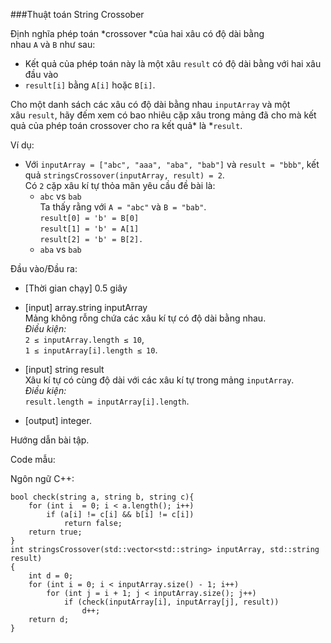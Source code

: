 ###Thuật toán String Crossober

Định nghĩa phép toán *crossover *của hai xâu có độ dài bằng nhau `A` và `B` như sau:

-   Kết quả của phép toán này là một xâu `result` có độ dài bằng với hai xâu đầu vào
-   `result[i]` bằng `A[i]` hoặc `B[i]`.

Cho một danh sách các xâu có độ dài bằng nhau `inputArray` và một xâu `result`, hãy đếm xem có bao nhiêu cặp xâu trong mảng đã cho mà kết quả của phép toán crossover cho ra kết quả* là *`result`.

Ví dụ:

-   Với `inputArray = ["abc", "aaa", "aba", "bab"]` và `result = "bbb"`, kết quả `stringsCrossover(inputArray, result) = 2`.\
    Có `2` cặp xâu kí tự thỏa mãn yêu cầu đề bài là:
    -   `abc` vs `bab`\
        Ta thấy rằng với `A = "abc"` và `B = "bab"`.\
        `result[0] = 'b' = B[0]`\
        `result[1] = 'b' = A[1]`\
        `result[2] = 'b' = B[2].`
    -   `aba` vs `bab`

Đầu vào/Đầu ra:

-   [Thời gian chạy] 0.5 giây

-   [input] array.string inputArray\
    Mảng không rỗng chứa các xâu kí tự có độ dài bằng nhau.\
    *Điều kiện:*\
    `2 ≤ inputArray.length ≤ 10`,\
    `1 ≤ inputArray[i].length ≤ 10`.

-   [input] string result\
    Xâu kí tự có cùng độ dài với các xâu kí tự trong mảng `inputArray`.\
    *Điều kiện:*\
    `result.length = inputArray[i].length`.

-   [output] integer.

Hướng dẫn bài tập.

Code mẫu:

Ngôn ngữ C++:

```
bool check(string a, string b, string c){
    for (int i  = 0; i < a.length(); i++)
        if (a[i] != c[i] && b[i] != c[i])
            return false;
    return true;
}
int stringsCrossover(std::vector<std::string> inputArray, std::string result)
{
    int d = 0;
    for (int i = 0; i < inputArray.size() - 1; i++)
        for (int j = i + 1; j < inputArray.size(); j++)
            if (check(inputArray[i], inputArray[j], result))
                d++;
    return d;
}
```